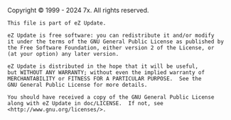 ﻿Copyright © 1999 - 2024 7x. All rights reserved.

    This file is part of eZ Update.

    eZ Update is free software: you can redistribute it and/or modify
    it under the terms of the GNU General Public License as published by
    the Free Software Foundation, either version 2 of the License, or
    (at your option) any later version.

    eZ Update is distributed in the hope that it will be useful,
    but WITHOUT ANY WARRANTY; without even the implied warranty of
    MERCHANTABILITY or FITNESS FOR A PARTICULAR PURPOSE.  See the
    GNU General Public License for more details.

    You should have received a copy of the GNU General Public License
    along with eZ Update in doc/LICENSE.  If not, see <http://www.gnu.org/licenses/>.
